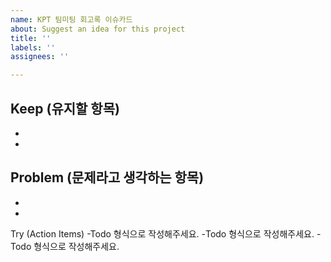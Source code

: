 ```yaml
---
name: KPT 팀미팅 회고록 이슈카드
about: Suggest an idea for this project
title: ''
labels: ''
assignees: ''

---
```


Keep (유지할 항목)
 -
 -
 -

Problem (문제라고 생각하는 항목)
 -
 -
 -

Try (Action Items)
 -Todo 형식으로 작성해주세요.
 -Todo 형식으로 작성해주세요.
 -Todo 형식으로 작성해주세요.
